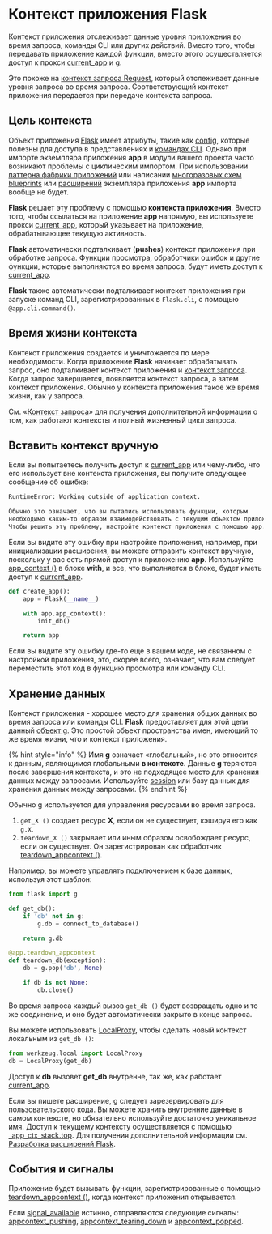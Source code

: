 # Контекст приложения Flask

Контекст приложения отслеживает данные уровня приложения во время запроса, команды CLI или других действий. Вместо того, чтобы передавать приложение каждой функции, вместо этого осуществляется доступ к прокси [current\_app](../api-dokumentaciya-flask/poleznye-funkcii-i-klassy-flask.md#flask-current\_app) и [g](../api-dokumentaciya-flask/globalnyi-obekt-prilozheniya-flask.md#flask-g).

Это похоже на [контекст запроса Request](kontekst-zaprosa-flask.md), который отслеживает данные уровня запроса во время запроса. Соответствующий контекст приложения передается при передаче контекста запроса.

## Цель контекста

Объект приложения [Flask](../api-dokumentaciya-flask/obekt-prilozheniya-flask.md#klass-flask-flask) имеет атрибуты, такие как [config](../api-dokumentaciya-flask/obekt-prilozheniya-flask.md#config), которые полезны для доступа в представлениях и [командах CLI](interfeis-komandnoi-stroki-flask.md). Однако при импорте экземпляра приложения **app** в модули вашего проекта часто возникают проблемы с циклическим импортом. При использовании [паттерна фабрики приложений](../patterny-flask/#fabriki-prilozheniya) или написании [многоразовых схем blueprints](modulnye-prilozheniya-s-blueprints.md) или [расширений](rasshireniya-flask.md) экземпляра приложения **app** импорта вообще не будет.

**Flask** решает эту проблему с помощью **контекста приложения**. Вместо того, чтобы ссылаться на приложение **app** напрямую, вы используете прокси [current\_app](../api-dokumentaciya-flask/poleznye-funkcii-i-klassy-flask.md#flask-current\_app), который указывает на приложение, обрабатывающее текущую активность.

**Flask** автоматически подталкивает (**pushes**) контекст приложения при обработке запроса. Функции просмотра, обработчики ошибок и другие функции, которые выполняются во время запроса, будут иметь доступ к [current\_app](../api-dokumentaciya-flask/poleznye-funkcii-i-klassy-flask.md#flask-current\_app).

**Flask** также автоматически подталкивает контекст приложения при запуске команд CLI, зарегистрированных в `Flask.cli`, с помощью `@app.cli.command()`.

## Время жизни контекста

Контекст приложения создается и уничтожается по мере необходимости. Когда приложение **Flask** начинает обрабатывать запрос, оно подталкивает контекст приложения и [контекст запроса](kontekst-zaprosa-flask.md). Когда запрос завершается, появляется контекст запроса, а затем контекст приложения. Обычно у контекста приложения такое же время жизни, как у запроса.

См. «[Контекст запроса](kontekst-zaprosa-flask.md)» для получения дополнительной информации о том, как работают контексты и полный жизненный цикл запроса.

## Вставить контекст вручную

Если вы попытаетесь получить доступ к [current\_app](../api-dokumentaciya-flask/poleznye-funkcii-i-klassy-flask.md#flask-current\_app) или чему-либо, что его использует вне контекста приложения, вы получите следующее сообщение об ошибке:

```bash
RuntimeError: Working outside of application context.

Обычно это означает, что вы пытались использовать функции, которым
необходимо каким-то образом взаимодействовать с текущим объектом приложения.
Чтобы решить эту проблему, настройте контекст приложения с помощью app.app_context().
```

Если вы видите эту ошибку при настройке приложения, например, при инициализации расширения, вы можете отправить контекст вручную, поскольку у вас есть прямой доступ к приложению **app**. Используйте [app\_context ()](../api-dokumentaciya-flask/obekt-prilozheniya-flask.md#app\_context) в блоке **with**, и все, что выполняется в блоке, будет иметь доступ к [current\_app](../api-dokumentaciya-flask/poleznye-funkcii-i-klassy-flask.md#flask-current\_app).

```python
def create_app():
    app = Flask(__name__)

    with app.app_context():
        init_db()

    return app
```

Если вы видите эту ошибку где-то еще в вашем коде, не связанном с настройкой приложения, это, скорее всего, означает, что вам следует переместить этот код в функцию просмотра или команду CLI.

## Хранение данных

Контекст приложения - хорошее место для хранения общих данных во время запроса или команды CLI. **Flask** предоставляет для этой цели данный [объект g](../api-dokumentaciya-flask/globalnyi-obekt-prilozheniya-flask.md#flask-g). Это простой объект пространства имен, имеющий то же время жизни, что и контекст приложения.

{% hint style="info" %}
Имя **g** означает «глобальный», но это относится к данным, являющимся глобальными **в контексте**. Данные **g** теряются после завершения контекста, и это не подходящее место для хранения данных между запросами. Используйте [session](../api-dokumentaciya-flask/sessii-flask.md#klass-flask-session) или базу данных для хранения данных между запросами.
{% endhint %}

Обычно [g](../api-dokumentaciya-flask/globalnyi-obekt-prilozheniya-flask.md#flask-g) используется для управления ресурсами во время запроса.

1. `get_X ()` создает ресурс **X**, если он не существует, кэшируя его как `g.X`.
2. `teardown_X ()` закрывает или иным образом освобождает ресурс, если он существует. Он зарегистрирован как обработчик [teardown\_appcontext ()](../api-dokumentaciya-flask/obekt-prilozheniya-flask.md#teardown\_appcontext).

Например, вы можете управлять подключением к базе данных, используя этот шаблон:

```python
from flask import g

def get_db():
    if 'db' not in g:
        g.db = connect_to_database()

    return g.db

@app.teardown_appcontext
def teardown_db(exception):
    db = g.pop('db', None)

    if db is not None:
        db.close()
```

Во время запроса каждый вызов `get_db ()` будет возвращать одно и то же соединение, и оно будет автоматически закрыто в конце запроса.

Вы можете использовать [LocalProxy](https://werkzeug.palletsprojects.com/en/1.0.x/local/#werkzeug.local.LocalProxy), чтобы сделать новый контекст локальным из `get_db ()`:

```python
from werkzeug.local import LocalProxy
db = LocalProxy(get_db)
```

Доступ к **db** вызовет **get\_db** внутренне, так же, как работает [current\_app](../api-dokumentaciya-flask/poleznye-funkcii-i-klassy-flask.md#flask-current\_app).

Если вы пишете расширение, [g](../api-dokumentaciya-flask/globalnyi-obekt-prilozheniya-flask.md#flask-g) следует зарезервировать для пользовательского кода. Вы можете хранить внутренние данные в самом контексте, но обязательно используйте достаточно уникальное имя. Доступ к текущему контексту осуществляется с помощью [\_app\_ctx\_stack.top](../api-dokumentaciya-flask/poleznye-funkcii-flask.md#flask-\_app\_ctx\_stack). Для получения дополнительной информации см. [Разработка расширений Flask](../dopolnitelnye-primechaniya-flask/razrabotka-rasshirenii-flask.md).

## События и сигналы

Приложение будет вызывать функции, зарегистрированные с помощью [teardown\_appcontext ()](../api-dokumentaciya-flask/obekt-prilozheniya-flask.md#teardown\_appcontext), когда контекст приложения открывается.

Если [signal\_available](../api-dokumentaciya-flask/signaly-flask.md#signals-signals\_available) истинно, отправляются следующие сигналы: [appcontext\_pushing](../api-dokumentaciya-flask/signaly-flask.md#flask-appcontext\_pushed), [appcontext\_tearing\_down](../api-dokumentaciya-flask/signaly-flask.md#flask-appcontext\_tearing\_down) и [appcontext\_popped](../api-dokumentaciya-flask/signaly-flask.md#flask-appcontext\_popped).
